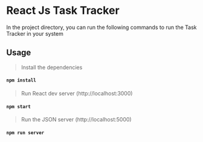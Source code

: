 # React Js Task Tracker

In the project directory, you can run the following commands to run the Task Tracker in your system
## Usage
>Install the dependencies
#### `npm install`

>Run React dev server (http://localhost:3000)
#### `npm start`

>Run the JSON server (http://localhost:5000)
#### `npm run server`
